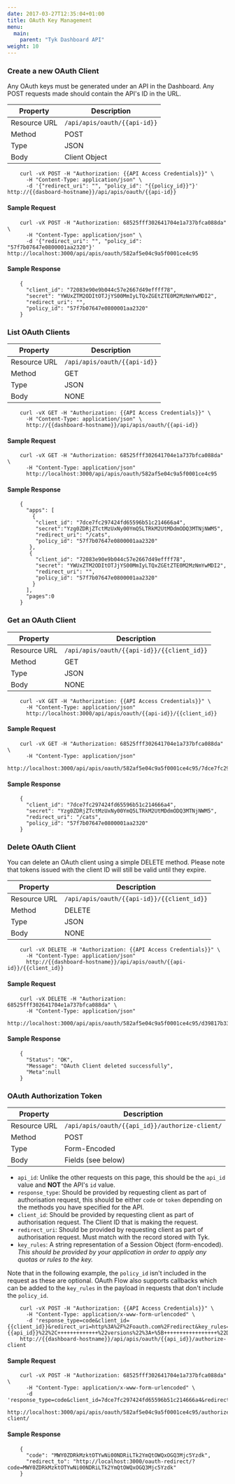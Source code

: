 ```yaml
---
date: 2017-03-27T12:35:04+01:00
title: OAuth Key Management
menu:
  main:
    parent: "Tyk Dashboard API"
weight: 10 
---
```



### Create a new OAuth Client

Any OAuth keys must be generated under an API in the Dashboard. Any POST requests made should contain the API's ID in the URL.

| **Property** | **Description**              |
| ------------ | ---------------------------- |
| Resource URL | `/api/apis/oauth/{{api-id}}` |
| Method       | POST                         |
| Type         | JSON                         |
| Body         | Client Object                |

```
    curl -vX POST -H "Authorization: {{API Access Credentials}}" \
      -H "Content-Type: application/json" \
      -d '{"redirect_uri": "", "policy_id": "{{policy_id}}"}' http://{{dasboard-hostname}}/api/apis/oauth/{{api-id}}
```

#### Sample Request

```
    curl -vX POST -H "Authorization: 68525fff302641704e1a737bfca088da" \
      -H "Content-Type: application/json" \
      -d '{"redirect_uri": "", "policy_id": "57f7b07647e0800001aa2320"}' http://localhost:3000/api/apis/oauth/582af5e04c9a5f0001ce4c95
```

#### Sample Response

```
    {
      "client_id": "72083e90e9b044c57e2667d49effff78",
      "secret": "YWUxZTM2ODItOTJjYS00MmIyLTQxZGEtZTE0M2MzNmYwMDI2",
      "redirect_uri": "",
      "policy_id": "57f7b07647e0800001aa2320"
    }
```

### List OAuth Clients

| **Property** | **Description**              |
| ------------ | ---------------------------- |
| Resource URL | `/api/apis/oauth/{{api-id}}` |
| Method       | GET                          |
| Type         | JSON                         |
| Body         | NONE                         |

```
    curl -vX GET -H "Authorization: {{API Access Credentials}}" \
      -H "Content-Type: application/json" \
      http://{{dashboard-hostname}}/api/apis/oauth/{{api-id}}
```

#### Sample Request

```
    curl -vX GET -H "Authorization: 68525fff302641704e1a737bfca088da" \
      -H "Content-Type: application/json" 
      http://localhost:3000/api/apis/oauth/582af5e04c9a5f0001ce4c95
```

#### Sample Response

```
    {
      "apps": [
        {
         "client_id": "7dce7fc297424fd65596b51c214666a4",
         "secret":"Yzg0ZDRjZTctMzUxNy00YmQ5LTRkM2UtMDdmODQ3MTNjNWM5",
         "redirect_uri": "/cats",
         "policy_id": "57f7b07647e0800001aa2320"
       },
       {
         "client_id": "72083e90e9b044c57e2667d49effff78",
         "secret": "YWUxZTM2ODItOTJjYS00MmIyLTQxZGEtZTE0M2MzNmYwMDI2",
         "redirect_uri": "",
         "policy_id": "57f7b07647e0800001aa2320"
        }
      ],
      "pages":0
    }
```

### Get an OAuth Client

| **Property** | **Description**                            |
| ------------ | ------------------------------------------ |
| Resource URL | `/api/apis/oauth/{{api-id}}/{{client_id}}` |
| Method       | GET                                        |
| Type         | JSON                                       |
| Body         | NONE                                       |

```
    curl -vX GET -H "Authorization: {{API Access Credentials}}" \
      -H "Content-Type: application/json" 
      http://localhost:3000/api/apis/oauth/{{api-id}}/{{client_id}}
```

#### Sample Request

```
    curl -vX GET -H "Authorization: 68525fff302641704e1a737bfca088da" \
      -H "Content-Type: application/json" 
      http://localhost:3000/api/apis/oauth/582af5e04c9a5f0001ce4c95/7dce7fc297424fd65596b51c214666a4
```

#### Sample Response

```
    {
      "client_id": "7dce7fc297424fd65596b51c214666a4",
      "secret": "Yzg0ZDRjZTctMzUxNy00YmQ5LTRkM2UtMDdmODQ3MTNjNWM5",
      "redirect_uri": "/cats",
      "policy_id": "57f7b07647e0800001aa2320"
    }
```

### Delete OAuth Client

You can delete an OAuth client using a simple DELETE method. Please note that tokens issued with the client ID will still be valid until they expire.

| **Property** | **Description**                            |
| ------------ | ------------------------------------------ |
| Resource URL | `/api/apis/oauth/{{api-id}}/{{client_id}}` |
| Method       | DELETE                                     |
| Type         | JSON                                       |
| Body         | NONE                                       |

```
    curl -vX DELETE -H "Authorization: {{API Access Credentials}}" \
      -H "Content-Type: application/json" 
      http://{{dashboard-hostname}}/api/apis/oauth/{{api-id}}/{{client_id}}
```

#### Sample Request

```
    curl -vX DELETE -H "Authorization: 68525fff302641704e1a737bfca088da" \
      -H "Content-Type: application/json" 
      http://localhost:3000/api/apis/oauth/582af5e04c9a5f0001ce4c95/d39817b33fb14c335d2a8699705f1c41
```

#### Sample Response

```
    {
      "Status": "OK",
      "Message": "OAuth Client deleted successfully",
      "Meta":null
    }
```

### OAuth Authorization Token

| **Property** | **Description**                                |
| ------------ | ---------------------------------------------- |
| Resource URL | `/api/apis/oauth/{{api_id}}/authorize-client/` |
| Method       | POST                                           |
| Type         | Form-Encoded                                   |
| Body         | Fields (see below)                             |

* `api_id`: Unlike the other requests on this page, this should be the `api_id` value and **NOT** the API's `id` value. 
* `response_type`: Should be provided by requesting client as part of authorisation request, this should be either `code` or `token` depending on the methods you have specified for the API.
* `client_id`: Should be provided by requesting client as part of authorisation request. The Client ID that is making the request.
* `redirect_uri`: Should be provided by requesting client as part of authorisation request. Must match with the record stored with Tyk.
* `key_rules`: A string representation of a Session Object (form-encoded). *This should be provided by your application in order to apply any quotas or rules to the key.*

Note that in the following example, the `policy_id` isn't included in the request as these are optional. OAuth Flow also supports callbacks which can be added to the `key_rules` in the payload in requests that don't include the `policy_id`.

```
    curl -vX POST -H "Authorization: {{API Access Credentials}}" \
      -H "Content-Type: application/x-www-form-urlencoded" \
      -d 'response_type=code&client_id={{client_id}}&redirect_uri=http%3A%2F%2Foauth.com%2Fredirect&key_rules=%7B+++++%22allowance%22%3A+999%2C+++++%22rate%22%3A+1000%2C+++++%22per%22%3A+60%2C+++++%22expires%22%3A+0%2C+++++%22quota_max%22%3A+-1%2C+++++%22quota_renews%22%3A+1406121006%2C+++++%22quota_remaining%22%3A+0%2C+++++%22quota_renewal_rate%22%3A+60%2C+++++%22access_rights%22%3A+%7B+++++++++%22528a67c1ac9940964f9a41ae79235fcc%22%3A+%7B+++++++++++++%22api_name%22%3A+%22{{api_name}}%22%2C+++++++++++++%22api_id%22%3A+%{{api_id}}%22%2C+++++++++++++%22versions%22%3A+%5B+++++++++++++++++%22Default%22+++++++++++++%5D+++++++++%7D+++++%7D%2C+++++%22org_id%22%3A+%22{{org_id}}%22+%7D' 
    http://{{dashboard-hostname}}/api/apis/oauth/{{api_id}}/authorize-client
```

#### Sample Request

```
    curl -vX POST -H "Authorization: 68525fff302641704e1a737bfca088da" \
      -H "Content-Type: application/x-www-form-urlencoded" \
      -d 'response_type=code&client_id=7dce7fc297424fd65596b51c214666a4&redirect_uri=http%3A%2F%2Foauth.com%2Fredirect&key_rules=%7B+++++%22allowance%22%3A+999%2C+++++%22rate%22%3A+1000%2C+++++%22per%22%3A+60%2C+++++%22expires%22%3A+0%2C+++++%22quota_max%22%3A+-1%2C+++++%22quota_renews%22%3A+1406121006%2C+++++%22quota_remaining%22%3A+0%2C+++++%22quota_renewal_rate%22%3A+60%2C+++++%22access_rights%22%3A+%7B+++++++++%22528a67c1ac9940964f9a41ae79235fcc%22%3A+%7B+++++++++++++%22api_name%22%3A+%22test+api%22%2C+++++++++++++%22api_id%22%3A+%582af5e04c9a5f0001ce4c95%22%2C+++++++++++++%22versions%22%3A+%5B+++++++++++++++++%22Default%22+++++++++++++%5D+++++++++%7D+++++%7D%2C+++++%22org_id%22%3A+%2257e9522eba9f0a0001000040%22+%7D' 
    http://localhost:3000/api/apis/oauth/582af5e04c9a5f0001ce4c95/authorize-client/
```

#### Sample Response

```
    {
      "code": "MWY0ZDRkMzktOTYwNi00NDRiLTk2YmQtOWQxOGQ3Mjc5Yzdk",
      "redirect_to": "http://localhost:3000/oauth-redirect/?code=MWY0ZDRkMzktOTYwNi00NDRiLTk2YmQtOWQxOGQ3Mjc5Yzdk"
    }
```